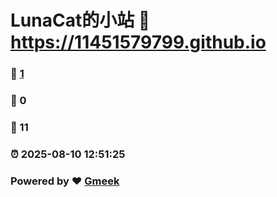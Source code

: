 # LunaCat的小站 :link: https://11451579799.github.io 
### :page_facing_up: [1](https://11451579799.github.io/tag.html) 
### :speech_balloon: 0 
### :hibiscus: 11 
### :alarm_clock: 2025-08-10 12:51:25 
### Powered by :heart: [Gmeek](https://github.com/Meekdai/Gmeek)
